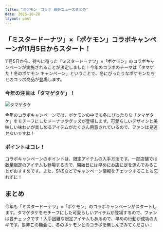 ```yaml
---
title: "ポケモン　コラボ 最新ニュースまとめ"
date: 2025-10-28
layout: post
---
```



## 「ミスタードーナツ」×「ポケモン」コラボキャンペーンが11月5日からスタート！

11月5日から、待ちに待った「ミスタードーナツ」×「ポケモン」のコラボキャンペーンが実施されることが決定しました！今年のコラボのテーマは「タマゲた！冬のポケモン キャンペーン」ということで、冬にぴったりなポケモンたちとのコラボ商品が登場します。

### 今年の注目は「タマゲタケ」！

![タマゲタケ](https://example.com/tamagetake.jpg)

今年のコラボキャンペーンでは、ポケモンの中でも冬にぴったりな「タマゲタケ」をモチーフにしたドーナツやグッズが登場します。可愛らしいデザインと美味しい味わいが楽しめるアイテムがたくさん用意されているので、ファンは見逃せないですね！

### ポイントはコレ！

コラボキャンペーンのポイントは、限定アイテムの入手方法です。一部店舗では数量限定のアイテムも登場するので、開始日には早めにお店に足を運んでみることがおすすめです。また、SNSなどでキャンペーン情報をチェックすることも忘れずに！

## まとめ

今年も「ミスタードーナツ」×「ポケモン」のコラボキャンペーンがスタートします。タマゲタケをモチーフにした可愛らしいアイテムが登場するので、ファンは要チェックです！入手困難な限定アイテムもあるので、早めの行動が成功のカギです。是非この機会に、冬のポケモンとのコラボを楽しんでみてください！